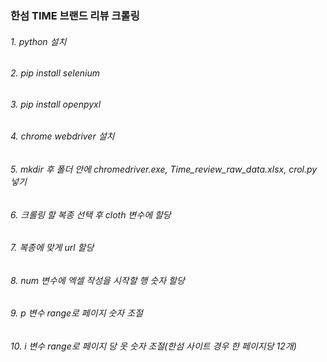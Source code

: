 ### 한섬 TIME 브랜드 리뷰 크롤링
###### 1. python 설치
###### 2. pip install selenium
###### 3. pip install openpyxl
###### 4. chrome webdriver 설치
###### 5. mkdir 후 폴더 안에 chromedriver.exe, Time_review_raw_data.xlsx, crol.py 넣기
###### 6. 크롤링 할 복종 선택 후 cloth 변수에 할당
###### 7. 복종에 맞게 url 할당
###### 8. num 변수에 엑셀 작성을 시작할 행 숫자 할당
###### 9. p 변수 range로 페이지 숫자 조절
###### 10. i 변수 range로 페이지 당 옷 숫자 조절(한섬 사이트 경우 한 페이지당 12개)
